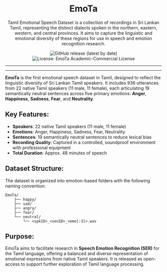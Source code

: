 <div align="center">
    <h1>
        EmoTa
    </h1>
    <p>
Tamil Emotional Speech Dataset is a collection of recordings in Sri Lankan Tamil, representing the distinct dialects spoken in the northern, eastern, western, and central provinces. It aims to capture the linguistic and emotional diversity of these regions for use in speech and emotion recognition research.
</div>

<div align="center">
  <img src="https://img.shields.io/github/v/release/aaivu/EmoTa?style=flat-rounded" alt="GitHub release (latest by date)" />
  <img src="https://img.shields.io/badge/License-EmoTa%20Academic--Commercial-blue.svg"  alt="License: EmoTa Academic-Commercial License">
</div>

---
---

**EmoTa** is the first emotional speech dataset in Tamil, designed to reflect the linguistic diversity of Sri Lankan Tamil speakers. It includes 936 utterances from 22 native Tamil speakers (11 male, 11 female), each articulating 19 semantically neutral sentences across five primary emotions: **Anger**, **Happiness**, **Sadness**, **Fear**, and **Neutrality**.

## Key Features:
- **Speakers**: 22 native Tamil speakers (11 male, 11 female)
- **Emotions**: Anger, Happiness, Sadness, Fear, Neutrality
- **Sentences**: 19 semantically neutral sentences to reduce lexical bias
- **Recording Quality**: Captured in a controlled, soundproof environment with professional equipment
- **Total Duration**: Approx. 48 minutes of speech

## Dataset Structure:
The dataset is organized into emotion-based folders with the following naming convention:

```
EmoTa/
    ├── happy/
    ├── sad/
    ├── angry/
    ├── fear/
    └── neutral/
        └── <spkID>_<senID>_<emo[:3]>.wav
```

## Purpose:
EmoTa aims to facilitate research in **Speech Emotion Recognition (SER)** for the Tamil language, offering a balanced and diverse representation of emotional expressions from native Tamil speakers. It is released as open-access to support further exploration of Tamil language processing.
